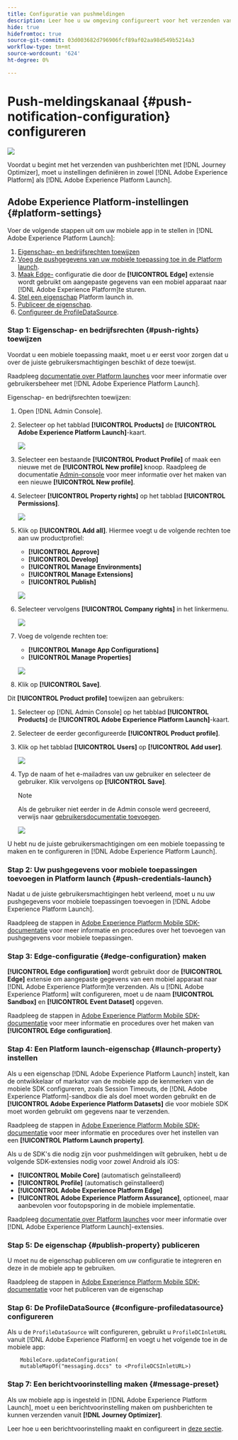 ```yaml
---
title: Configuratie van pushmeldingen
description: Leer hoe u uw omgeving configureert voor het verzenden van pushmeldingen met Journey Optimizer
hide: true
hidefromtoc: true
source-git-commit: 03d003682d796906fcf89af02aa98d549b5214a3
workflow-type: tm+mt
source-wordcount: '624'
ht-degree: 0%

---
```


# Push-meldingskanaal {#push-notification-configuration} configureren

![](assets/do-not-localize/badge.png)

Voordat u begint met het verzenden van pushberichten met [!DNL Journey Optimizer], moet u instellingen definiëren in zowel [!DNL Adobe Experience Platform] als [!DNL Adobe Experience Platform Launch].

## Adobe Experience Platform-instellingen {#platform-settings}

Voer de volgende stappen uit om uw mobiele app in te stellen in [!DNL Adobe Experience Platform Launch]:

1. [Eigenschap- en bedrijfsrechten toewijzen](#push-rights)
1. [Voeg de pushgegevens van uw mobiele toepassing toe in de Platform launch](#push-credentials-launch).
1. [Maak Edge-](#edge-configuration) configuratie die door de  **[!UICONTROL Edge]** extensie wordt gebruikt om aangepaste gegevens van een mobiel apparaat naar  [!DNL Adobe Experience Platform]te sturen.
1. [Stel een eigenschap](#launch-property) Platform launch in.
1. [Publiceer de eigenschap](#publish-property).
1. [Configureer de ProfileDataSource](#configure-profiledatasource).

### Stap 1: Eigenschap- en bedrijfsrechten {#push-rights} toewijzen

Voordat u een mobiele toepassing maakt, moet u er eerst voor zorgen dat u over de juiste gebruikersmachtigingen beschikt of deze toewijst.

Raadpleeg [documentatie over Platform launches](https://experienceleague.adobe.com/docs/launch/using/admin/user-permissions.html#experience-cloud-permissions) voor meer informatie over gebruikersbeheer met [!DNL Adobe Experience Platform Launch].

Eigenschap- en bedrijfsrechten toewijzen:

1. Open [!DNL Admin Console].

1. Selecteer op het tabblad **[!UICONTROL Products]** de **[!UICONTROL Adobe Experience Platform Launch]**-kaart.

   ![](assets/push_product_1.png)

1. Selecteer een bestaande **[!UICONTROL Product Profile]** of maak een nieuwe met de **[!UICONTROL New profile]** knoop. Raadpleeg de documentatie [Admin-console](https://experienceleague.adobe.com/docs/experience-platform/access-control/ui/create-profile.html#ui) voor meer informatie over het maken van een nieuwe **[!UICONTROL New profile]**.

1. Selecteer **[!UICONTROL Property rights]** op het tabblad **[!UICONTROL Permissions]**.

   ![](assets/push_product_2.png)

1. Klik op **[!UICONTROL Add all]**. Hiermee voegt u de volgende rechten toe aan uw productprofiel:
   * **[!UICONTROL Approve]**
   * **[!UICONTROL Develop]**
   * **[!UICONTROL Manage Environments]**
   * **[!UICONTROL Manage Extensions]**
   * **[!UICONTROL Publish]**

   ![](assets/push_product_3.png)

1. Selecteer vervolgens **[!UICONTROL Company rights]** in het linkermenu.

   ![](assets/push_product_4.png)

1. Voeg de volgende rechten toe:

   * **[!UICONTROL Manage App Configurations]**
   * **[!UICONTROL Manage Properties]**

   ![](assets/push_product_5.png)

1. Klik op **[!UICONTROL Save]**.

Dit **[!UICONTROL Product profile]** toewijzen aan gebruikers:

1. Selecteer op [!DNL Admin Console] op het tabblad **[!UICONTROL Products]** de **[!UICONTROL Adobe Experience Platform Launch]**-kaart.

1. Selecteer de eerder geconfigureerde **[!UICONTROL Product profile]**.

1. Klik op het tabblad **[!UICONTROL Users]** op **[!UICONTROL Add user]**.

   ![](assets/push_product_6.png)

1. Typ de naam of het e-mailadres van uw gebruiker en selecteer de gebruiker. Klik vervolgens op **[!UICONTROL Save]**.

   >[!NOTE]
   >
   >Als de gebruiker niet eerder in de Admin console werd gecreeerd, verwijs naar [gebruikersdocumentatie toevoegen](https://helpx.adobe.com/enterprise/admin-guide.html/enterprise/using/manage-users-individually.ug.html#add-users).

   ![](assets/push_product_7.png)


U hebt nu de juiste gebruikersmachtigingen om een mobiele toepassing te maken en te configureren in [!DNL Adobe Experience Platform Launch].

### Stap 2: Uw pushgegevens voor mobiele toepassingen toevoegen in Platform launch {#push-credentials-launch}

Nadat u de juiste gebruikersmachtigingen hebt verleend, moet u nu uw pushgegevens voor mobiele toepassingen toevoegen in [!DNL Adobe Experience Platform Launch].

Raadpleeg de stappen in [Adobe Experience Platform Mobile SDK-documentatie](https://aep-sdks.gitbook.io/docs/beta/adobe-journey-optimizer#configure-the-journey-optimizer-extension-in-launch) voor meer informatie en procedures over het toevoegen van pushgegevens voor mobiele toepassingen.

<!--
Note that to add push credentials in [!DNL Adobe Experience Platform Launch], the owner of the mobile app should fetch them from APNs/FCM.
1. From [!DNL Adobe Experience Platform Launch], ensure that **[!UICONTROL Client Side]** is selected in the drop-down menu.

1. Select the **[!UICONTROL App Configurations]** tab in the left-hand panel and click **[!UICONTROL App Configuration]** to create a new configuration.

1. Enter a **[!UICONTROL Name]** for the configuration.

1. From the **[!UICONTROL Messaging Service Type]** drop-down menu, select the **[!UICONTROL Messaging service type]** to be used for these credentials. Here, we selected **[!UICONTROL Apple Push Notification Service]** since we are working with iOS.

1. Enter the mobile app **[!UICONTROL Bundle Id]** in the **[!UICONTROL App ID (iOS Bundle ID)]** field if you are using Apple push notification service or in the **[!UICONTROL App ID (Android package name)]** field if you are using Firebase Cloud Messaging.

    ![](assets/push_launch_app_configuration.png)

1. Drag and drop the .p8 key file or the .json private key file to the **[!UICONTROL Push Credentials]** field.

1. Enter the **[!UICONTROL Key Id]** and **[!UICONTROL Team Id]** if you are using Apple push notification service.

1. Click **[!UICONTROL Save]** to create your app configuration.
-->

### Stap 3: Edge-configuratie {#edge-configuration} maken

**[!UICONTROL Edge configuration]** wordt gebruikt door de  **[!UICONTROL Edge]** extensie om aangepaste gegevens van een mobiel apparaat naar  [!DNL Adobe Experience Platform]te verzenden.
Als u [!DNL Adobe Experience Platform] wilt configureren, moet u de naam **[!UICONTROL Sandbox]** en **[!UICONTROL Event Dataset]** opgeven.

Raadpleeg de stappen in [Adobe Experience Platform Mobile SDK-documentatie](https://aep-sdks.gitbook.io/docs/getting-started/configure-datastreams) voor meer informatie en procedures over het maken van **[!UICONTROL Edge configuration]**.


<!--
1. From [!DNL Adobe Experience Platform Launch], select the **[!UICONTROL Edge Configurations]** tab and click **[!UICONTROL Edge Configurations]**.
    
1. Select **[!UICONTROL New Edge Configuration]** to add a new **[!UICONTROL Edge Configuration]**.
1. Enter a **[!UICONTROL Name]** and click **[!UICONTROL Save]**

1. Click the **[!UICONTROL Adobe Experience Platform]** toggle to enable it.

1. Fill in the **[!UICONTROL Sandbox]**, **[!UICONTROL Event dataset]** and **[!UICONTROL Profile Dataset]** fields. Then, click **[!UICONTROL Save]**.
    
    ![](assets/push-config-4.png)
-->

### Stap 4: Een Platform launch-eigenschap {#launch-property} instellen

Als u een eigenschap [!DNL Adobe Experience Platform Launch] instelt, kan de ontwikkelaar of markator van de mobiele app de kenmerken van de mobiele SDK configureren, zoals Session Timeouts, de [!DNL Adobe Experience Platform]-sandbox die als doel moet worden gebruikt en de **[!UICONTROL Adobe Experience Platform Datasets]** die voor mobiele SDK moet worden gebruikt om gegevens naar te verzenden.

Raadpleeg de stappen in [Adobe Experience Platform Mobile SDK-documentatie](https://aep-sdks.gitbook.io/docs/getting-started/create-a-mobile-property#create-a-mobile-property) voor meer informatie en procedures over het instellen van een **[!UICONTROL Platform Launch property]**.

Als u de SDK&#39;s die nodig zijn voor pushmeldingen wilt gebruiken, hebt u de volgende SDK-extensies nodig voor zowel Android als iOS:

* **[!UICONTROL Mobile Core]** (automatisch geïnstalleerd)
* **[!UICONTROL Profile]** (automatisch geïnstalleerd)
* **[!UICONTROL Adobe Experience Platform Edge]**
* **[!UICONTROL Adobe Experience Platform Assurance]**, optioneel, maar aanbevolen voor foutopsporing in de mobiele implementatie.

Raadpleeg [documentatie over Platform launches](https://experienceleague.adobe.com/docs/launch-learn/implementing-in-mobile-android-apps-with-launch/configure-launch/launch-add-extensions.html) voor meer informatie over [!DNL Adobe Experience Platform Launch]-extensies.

<!--

1. From [!DNL Adobe Experience Platform Launch], ensure that **[!UICONTROL Client Side]** is selected in the drop-down menu.

1. select the **[!UICONTROL Properties]** tab and click **[!UICONTROL New Property]**.

    ![](assets/push-config-6.png)

1. Enter a **[!UICONTROL Name]** for your new property.

1. Select **[!UICONTROL Mobile]** as **[!UICONTROL Platform]**.

    ![](assets/push-config-7.png)

1. Click **[!UICONTROL Save]** to create your new property.

To configure **[!UICONTROL Adobe Experience Platform Edge Extension]** to send custom data from mobile devices to [!DNL Adobe Experience Platform].

1. Select your previously created property and select the **[!UICONTROL Extensions]** tab to view the extensions for this property.

    ![](assets/push-config-8.png)

1. Click **[!UICONTROL Configure]** under the **[!UICONTROL Adobe Experience Platform Edge]** Network' extension.

1. From the **[!UICONTROL Edge Configuration]** drop-down list, select the **[!UICONTROL Edge Configuration]** created in the previous steps. For more information on **[!UICONTROL Edge Configuration]**, refer to this [section](#edge-configuration).

1. Click **[!UICONTROL Save]**.

To configure **[!UICONTROL Adobe Experience Platform Messaging]** extension to send push profile and push interactions to the correct datasets, follow the same steps as above. Use **[!UICONTROL Sandbox]**, **[!UICONTROL Event dataset]** and **[!UICONTROL Profile Dataset]** created in the [Adobe Experience Platform setup](#edge-configuration).
-->

### Stap 5: De eigenschap {#publish-property} publiceren

U moet nu de eigenschap publiceren om uw configuratie te integreren en deze in de mobiele app te gebruiken.

Raadpleeg de stappen in [Adobe Experience Platform Mobile SDK-documentatie](https://aep-sdks.gitbook.io/docs/getting-started/create-a-mobile-property#publish-the-configuration) voor het publiceren van de eigenschap

### Stap 6: De ProfileDataSource {#configure-profiledatasource} configureren

Als u de `ProfileDataSource` wilt configureren, gebruikt u `ProfileDCInletURL` vanuit [!DNL Adobe Experience Platform] en voegt u het volgende toe in de mobiele app:

```
    MobileCore.updateConfiguration(
    mutableMapOf("messaging.dccs" to <ProfileDCSInletURL>)
```

<!--
## Test your mobile app with custom action {#mobile-app-test}

After configuring your mobile app in both Adobe Experience Platform and Adobe Launch, you can now test it before sending push notifications to your profiles. In this use case, we will create a journey to target our mobile app and set a custom action which will trigger the push notification.

You can use a test mobile app for this use case. For more on this, refer to this [page](https://wiki.corp.adobe.com/pages/viewpage.action?spaceKey=CJM&title=Details+of+setting+the+mobile+test+app) (internal use only).

For this journey to work, you need to create an XDM schema. For more information, refer to [XDM documentation](https://experienceleague.adobe.com/docs/experience-platform/xdm/schema/composition.html?lang=en#schemas-and-data-ingestion).

1. In the left menu, click **[!UICONTROL Data]** then **[!UICONTROL Schemas]** under **[!UICONTROL Data management]** to create your XDM schema.

    ![](assets/test_push_1.png)

1. Click **[!UICONTROL Create schema]** then select **[!UICONTROL XDM Experience event]**.

    ![](assets/test_push_2.png)

1. In the right pane, enter the name of your schema and description. Enable this schema for **[!UICONTROL Profile]**.

1. In the left pane, click **[!UICONTROL Add]** under **[!UICONTROL Mixins]** and select  **[!UICONTROL Create a new Mixin]**. For more information on how to create mixin, refer to [XDM System documentation](https://experienceleague.adobe.com/docs/experience-platform/xdm/api/create-mixin.html?lang=en#api).

    ![](assets/test_push_3.png)

1. Enter a **[!UICONTROL Display Name]** and a **[!UICONTROL Description]**. Click **[!UICONTROL Add mixin]** when done.

    ![](assets/test_push_4.png)

1. In the **[!UICONTROL Field properties]** window, add a **[!UICONTROL Field name]**, **[!UICONTROL Display name]** and select **[!UICONTROL String]** as **[!UICONTROL Type]**.

    ![](assets/test_push_5.png)

1. Check **[!UICONTROL Required]** and click **[!UICONTROL Apply]**.

1. Click **[!UICONTROL Save]**. Your schema is now created and can be used in an **[!UICONTROL Event schema]**.

You then need to set up an **[!UICONTROL Event schema]** where you will set the custom action which you will need to enter in your mobile app to trigger your push notification.

1. From the left menu of the home page, click the **[!UICONTROL Admin]** icon, then click **[!UICONTROL Manage]** from the **[!UICONTROL Events]** card to create your new **[!UICONTROL Event schema]**.

1. Click **[!UICONTROL Add]**, the event configuration pane opens on the right side of the screen.

    ![](assets/test_push_6.png)

1. Enter the name of your event. You can also add a description.

1. In the **[!UICONTROL Event ID type]** field, select **[!UICONTROL Rule Based]**.

1. In the **[!UICONTROL Parameters]**, select your previously created XDM event.

    ![](assets/test_push_7.png)

1. Click **[!UICONTROL Edit]** in the **[!UICONTROL Event ID condition]** field.

1. Drag and your previously added mixin to define the condition that will be used by the system to identify the events that will trigger your journey.

    ![](assets/test_push_8.png)

1. Type in the syntax that you will need to use to trigger your push notification in your test app, in this example **order confirmation**.

    ![](assets/test_push_9.png)

1. Select **[!UICONTROL ECID]** as your **[!UICONTROL Namespace]**.

1. Click **[!UICONTROL Ok]** then **[!UICONTROL Save]**.

Your **[!UICONTROL Event schema]** is now created and can now be used in a journey.

1. In the left menu from [!DNL Journey Optimizer] homepage, click **[!UICONTROL Journeys]**.

1. Click **[!UICONTROL Create]** to create a new journey.

    ![](assets/test_push_10.png)

1. Edit the journey's properties in the configuration pane displayed on the right side. Learn more in this [section](building-journeys/journey-gs.md#change-properties).

1. Start by drag and dropping the **[!UICONTROL Event schema]** created in the previous steps from the **[!UICONTROL Events]** drop-down.

    ![](assets/test_push_11.png)

1. From the **[!UICONTROL Actions]** drop-down, drag and drop a **[!UICONTROL Message]** activity to your journey.

1. Select a previously created message. For more information on how to create push notifications, refer to this [page](create-message.md).

1. Drag and drop an **[!UICONTROL End]** activity to your journey.

1. Activate **[!UICONTROL Test]** to your journey to start testing your push notifications and click **[!UICONTROL Trigger an event]**.

    ![](assets/test_push_12.png)

1. Enter your ECID in the **[!UICONTROL Key]** field then your event that will trigger the push notification in our case **order confirmation**.

    ![](assets/test_push_13.png)

1. Click **[!UICONTROL Send]**.

Your event will be triggered and you will receive your push notification to your mobile app.

![](assets/test_push_14.png)
-->

### Stap 7: Een berichtvoorinstelling maken {#message-preset}

Als uw mobiele app is ingesteld in [!DNL Adobe Experience Platform Launch], moet u een berichtvoorinstelling maken om pushberichten te kunnen verzenden vanuit **[!DNL Journey Optimizer]**.

Leer hoe u een berichtvoorinstelling maakt en configureert in [deze sectie](configuration/message-presets.md).